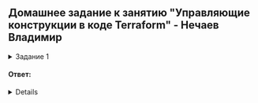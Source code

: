 ## Домашнее задание к занятию "Управляющие конструкции в коде Terraform" - Нечаев Владимир

<details>
<summary>Задание 1</summary>

1. Изучите проект.
2. Заполните файл personal.auto.tfvars
3. Инициализируйте проект, выполните код (он выполнится даже если доступа к preview нет).

Примечание: Если у вас не активирован preview доступ к функционалу "Группы безопасности" в Yandex Cloud - запросите доступ у поддержки облачного провайдера. Обычно его выдают в течении 24-х часов.

Приложите скриншот входящих правил "Группы безопасности" в ЛК Yandex Cloud  или скриншот отказа в предоставлении доступа к preview версии.

------
  
</details>

#### Ответ:

<details>
  
```terraform
nva@Lenovo-G50-80:~/terraform/virt-23/ter-homeworks/03/src$ terraform apply

Terraform used the selected providers to generate the following execution plan. Resource actions are
indicated with the following symbols:
+ create

Terraform will perform the following actions:

# yandex_vpc_network.develop will be created
+ resource "yandex_vpc_network" "develop" {
+ created_at                = (known after apply)
+ default_security_group_id = (known after apply)
+ folder_id                 = (known after apply)
+ id                        = (known after apply)
+ labels                    = (known after apply)
+ name                      = "develop"
+ subnet_ids                = (known after apply)
}

# yandex_vpc_security_group.example will be created
+ resource "yandex_vpc_security_group" "example" {
+ created_at = (known after apply)
+ folder_id  = "b1g012f6rgs30ucfn1kd"
+ id         = (known after apply)
+ labels     = (known after apply)
+ name       = "example_dynamic"
+ network_id = (known after apply)
+ status     = (known after apply)

+ egress {
+ description    = "разрешить весь исходящий трафик"
+ from_port      = 0
+ id             = (known after apply)
+ labels         = (known after apply)
+ port           = -1
+ protocol       = "TCP"
+ to_port        = 65365
+ v4_cidr_blocks = [
+ "0.0.0.0/0",
]
+ v6_cidr_blocks = []
}

+ ingress {
+ description    = "разрешить входящий  http"
+ from_port      = -1
+ id             = (known after apply)
+ labels         = (known after apply)
+ port           = 80
+ protocol       = "TCP"
+ to_port        = -1
+ v4_cidr_blocks = [
+ "0.0.0.0/0",
]
+ v6_cidr_blocks = []
}
+ ingress {
+ description    = "разрешить входящий https"
+ from_port      = -1
+ id             = (known after apply)
+ labels         = (known after apply)
+ port           = 443
+ protocol       = "TCP"
+ to_port        = -1
+ v4_cidr_blocks = [
+ "0.0.0.0/0",
]
+ v6_cidr_blocks = []
}
+ ingress {
+ description    = "разрешить входящий ssh"
+ from_port      = -1
+ id             = (known after apply)
+ labels         = (known after apply)
+ port           = 22
+ protocol       = "TCP"
+ to_port        = -1
+ v4_cidr_blocks = [
+ "0.0.0.0/0",
]
+ v6_cidr_blocks = []
}
}

# yandex_vpc_subnet.develop will be created
+ resource "yandex_vpc_subnet" "develop" {
+ created_at     = (known after apply)
+ folder_id      = (known after apply)
+ id             = (known after apply)
+ labels         = (known after apply)
+ name           = "develop"
+ network_id     = (known after apply)
+ v4_cidr_blocks = [
+ "10.0.1.0/24",
]
+ v6_cidr_blocks = (known after apply)
+ zone           = "ru-central1-a"
}

Plan: 3 to add, 0 to change, 0 to destroy.

Do you want to perform these actions?
Terraform will perform the actions described above.
Only 'yes' will be accepted to approve.

Enter a value: yes

yandex_vpc_network.develop: Creating...
yandex_vpc_network.develop: Creation complete after 1s [id=enpic5261sookhe72u09]
yandex_vpc_subnet.develop: Creating...
yandex_vpc_security_group.example: Creating...
yandex_vpc_subnet.develop: Creation complete after 1s [id=e9bbj8iahv11l47gbdt9]
yandex_vpc_security_group.example: Creation complete after 1s [id=enp1hk143kfs1duiv56r]

Apply complete! Resources: 3 added, 0 changed, 0 destroyed.
```
  
<details>
<summary>Задание 2</summary>

1. Создайте файл count-vm.tf. Опишите в нем создание двух **одинаковых** виртуальных машин с минимальными параметрами, используя мета-аргумент **count loop**.
2. Создайте файл for_each-vm.tf. Опишите в нем создание 2 **разных** по cpu/ram/disk виртуальных машин, используя мета-аргумент **for_each loop**. Используйте переменную типа list(object({ vm_name=string, cpu=number, ram=number, disk=number  })). При желании внесите в переменную все возможные параметры.
3. ВМ из пункта 2.2 должны создаваться после создания ВМ из пункта 2.1.
4. Используйте функцию file в local переменной для считывания ключа ~/.ssh/id_rsa.pub и его последующего использования в блоке metadata, взятому из ДЗ №2.
5. Инициализируйте проект, выполните код.

------
  
</details>

#### Ответ:




